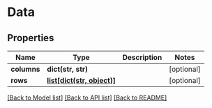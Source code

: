 # Data

## Properties
Name | Type | Description | Notes
------------ | ------------- | ------------- | -------------
**columns** | **dict(str, str)** |  | [optional] 
**rows** | [**list[dict(str, object)]**](dict.md) |  | [optional] 

[[Back to Model list]](../README.md#documentation-for-models) [[Back to API list]](../README.md#documentation-for-api-endpoints) [[Back to README]](../README.md)


